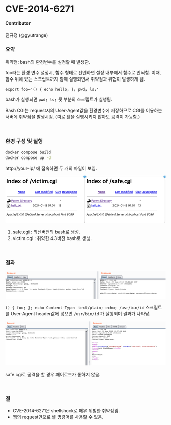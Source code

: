 # CVE-2014-6271

#### Contributor

진규정 (@gyutrange)

### 요약

취약점: bash의 환경변수를 설정할 때 발생함.

foo라는 환경 변수 설정시,  함수 형태로 선언하면 설정 내부에서 함수로 인식함.
이때, 함수 뒤에 있는 스크립트까지 함께 실행되면서 취약점과 위협이 발생하게 됨.

```
export foo='() { echo hello; }; pwd; ls;'
```

bash가 실행되면 `pwd; ls;` 뒷 부분의 스크립트가 실행됨. 

Bash CGI는 request시의 User-Agent값을 환경변수에 저장하므로 CGI를 이용하는 서버에 취약점을 발생시킴.
(따로 쉘을 실행시키지 않아도 공격이 가능함.)

<br>

### 환경 구성 및 실행

```bash
docker compose build
docker compose up -d
```

http://your-ip/ 에 접속하면 두 개의 파일이 보임.

![](cgi.png)

1. safe.cgi : 최신버전의 bash로 생성.
2. victim.cgi : 취약한 4.3버전 bash로 생성.

<br>

### 결과

![](1.png)

`() { foo; }; echo Content-Type: text/plain; echo; /usr/bin/id` 스크립트를 User-Agent header값에 넣으면 `/usr/bin/id` 가 실행되며 결과가 나타남.

![](2.png)

safe.cgi로 공격을 할 경우 페이로드가 통하지 않음.

<br>

### 결

- CVE-2014-6271은 shellshock로 매우 위험한 취약점임.
- 웹의 request만으로 쉘 명령어를 사용할 수 있음.

